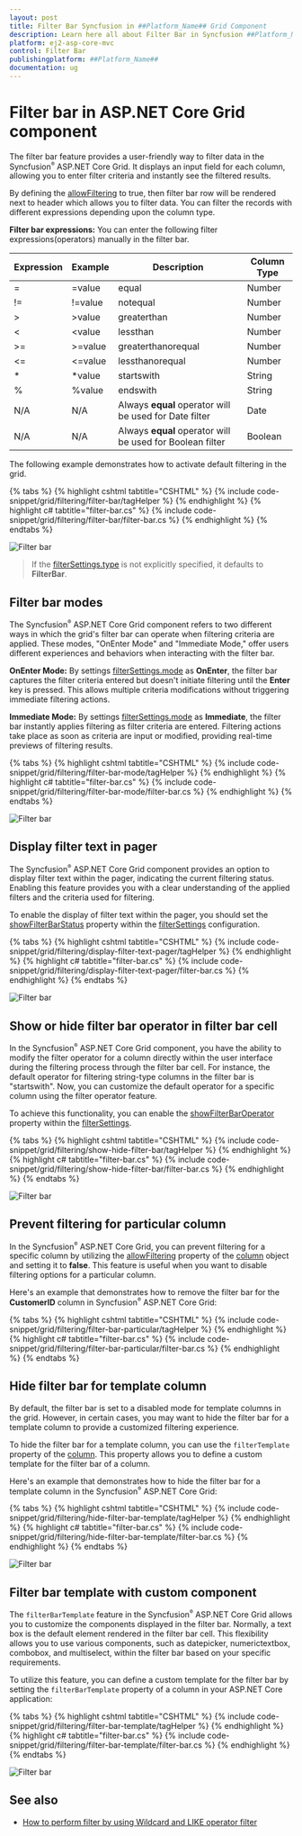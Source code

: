 ```yaml
---
layout: post
title: Filter Bar Syncfusion in ##Platform_Name## Grid Component
description: Learn here all about Filter Bar in Syncfusion ##Platform_Name## Grid component of Syncfusion Essential JS 2 and more.
platform: ej2-asp-core-mvc
control: Filter Bar
publishingplatform: ##Platform_Name##
documentation: ug
---
```

 
# Filter bar in ASP.NET Core Grid component

The filter bar feature provides a user-friendly way to filter data in the Syncfusion<sup style="font-size:70%">&reg;</sup> ASP.NET Core Grid. It displays an input field for each column, allowing you to enter filter criteria and instantly see the filtered results.

By defining the [allowFiltering](https://help.syncfusion.com/cr/aspnetcore-js2/syncfusion.ej2.grids.grid.html#Syncfusion_EJ2_Grids_Grid_AllowFiltering) to true, then filter bar row will be rendered next to header which allows you to filter data. You can filter the records with different expressions depending upon the column type.
 
**Filter bar expressions:**
You can enter the following filter expressions(operators) manually in the filter bar.

Expression |Example |Description |Column Type
-----|-----|-----|-----
= |=value |equal |Number
!= |!=value |notequal |Number
> |>value |greaterthan |Number
< |<value |lessthan |Number
>= |>=value |greaterthanorequal |Number
<=|<=value|lessthanorequal |Number
* |*value |startswith |String
% |%value |endswith |String
N/A |N/A |Always **equal** operator will be used for Date filter |Date
N/A |N/A |Always **equal** operator will be used for Boolean filter |Boolean
 
The following example demonstrates how to activate default filtering in the grid.

{% tabs %}
{% highlight cshtml tabtitle="CSHTML" %}
{% include code-snippet/grid/filtering/filter-bar/tagHelper %}
{% endhighlight %}
{% highlight c# tabtitle="filter-bar.cs" %}
{% include code-snippet/grid/filtering/filter-bar/filter-bar.cs %}
{% endhighlight %}
{% endtabs %}

![Filter bar](../images/filtering/filterbar.png)

> If the [filterSettings.type](https://help.syncfusion.com/cr/aspnetcore-js2/Syncfusion.EJ2.Grids.GridFilterSettings.html#Syncfusion_EJ2_Grids_GridFilterSettings_Type) is not explicitly specified, it defaults to **FilterBar**.

## Filter bar modes

The Syncfusion<sup style="font-size:70%">&reg;</sup> ASP.NET Core Grid component refers to two different ways in which the grid's filter bar can operate when filtering criteria are applied. These modes, "OnEnter Mode" and "Immediate Mode," offer users different experiences and behaviors when interacting with the filter bar.

**OnEnter Mode:**
By settings [filterSettings.mode](https://help.syncfusion.com/cr/aspnetcore-js2/Syncfusion.EJ2.Grids.GridFilterSettings.html#Syncfusion_EJ2_Grids_GridFilterSettings_Mode) as **OnEnter**, the filter bar captures the filter criteria entered but doesn't initiate filtering until the **Enter** key is pressed. This allows multiple criteria modifications without triggering immediate filtering actions.

**Immediate Mode:**
By settings [filterSettings.mode](https://help.syncfusion.com/cr/aspnetcore-js2/Syncfusion.EJ2.Grids.GridFilterSettings.html#Syncfusion_EJ2_Grids_GridFilterSettings_Mode) as **Immediate**, the filter bar instantly applies filtering as filter criteria are entered. Filtering actions take place as soon as criteria are input or modified, providing real-time previews of filtering results.

{% tabs %}
{% highlight cshtml tabtitle="CSHTML" %}
{% include code-snippet/grid/filtering/filter-bar-mode/tagHelper %}
{% endhighlight %}
{% highlight c# tabtitle="filter-bar.cs" %}
{% include code-snippet/grid/filtering/filter-bar-mode/filter-bar.cs %}
{% endhighlight %}
{% endtabs %}

![Filter bar](../images/filtering/filterbarmode.gif)

## Display filter text in pager

The Syncfusion<sup style="font-size:70%">&reg;</sup> ASP.NET Core Grid component provides an option to display filter text within the pager, indicating the current filtering status. Enabling this feature provides you with a clear understanding of the applied filters and the criteria used for filtering.

To enable the display of filter text within the pager, you should set the [showFilterBarStatus](https://help.syncfusion.com/cr/aspnetcore-js2/Syncfusion.EJ2.Grids.GridFilterSettings.html#Syncfusion_EJ2_Grids_GridFilterSettings_ShowFilterBarStatus) property within the [filterSettings](https://help.syncfusion.com/cr/aspnetcore-js2/Syncfusion.EJ2.Grids.Grid.html#Syncfusion_EJ2_Grids_Grid_FilterSettings) configuration.

{% tabs %}
{% highlight cshtml tabtitle="CSHTML" %}
{% include code-snippet/grid/filtering/display-filter-text-pager/tagHelper %}
{% endhighlight %}
{% highlight c# tabtitle="filter-bar.cs" %}
{% include code-snippet/grid/filtering/display-filter-text-pager/filter-bar.cs %}
{% endhighlight %}
{% endtabs %}

![Filter bar](../images/filtering/filterbar-status.png)

## Show or hide filter bar operator in filter bar cell

In the Syncfusion<sup style="font-size:70%">&reg;</sup> ASP.NET Core Grid component, you have the ability to modify the filter operator for a column directly within the user interface during the filtering process through the filter bar cell. For instance, the default operator for filtering string-type columns in the filter bar is "startswith". Now, you can customize the default operator for a specific column using the filter operator feature.

To achieve this functionality, you can enable the  [showFilterBarOperator](https://help.syncfusion.com/cr/aspnetcore-js2/Syncfusion.EJ2.Grids.GridFilterSettings.html#Syncfusion_EJ2_Grids_GridFilterSettings_ShowFilterBarOperator) property within the [filterSettings](https://help.syncfusion.com/cr/aspnetcore-js2/Syncfusion.EJ2.Grids.Grid.html#Syncfusion_EJ2_Grids_Grid_FilterSettings).

{% tabs %}
{% highlight cshtml tabtitle="CSHTML" %}
{% include code-snippet/grid/filtering/show-hide-filter-bar/tagHelper %}
{% endhighlight %}
{% highlight c# tabtitle="filter-bar.cs" %}
{% include code-snippet/grid/filtering/show-hide-filter-bar/filter-bar.cs %}
{% endhighlight %}
{% endtabs %}

![Filter bar](../images/filtering/filterbar-show-hide-cell.png)

## Prevent filtering for particular column

In the Syncfusion<sup style="font-size:70%">&reg;</sup> ASP.NET Core Grid, you can prevent filtering for a specific column by utilizing the [allowFiltering](https://help.syncfusion.com/cr/aspnetcore-js2/Syncfusion.EJ2.Grids.Grid.html#Syncfusion_EJ2_Grids_Grid_AllowFiltering) property of the [column](https://help.syncfusion.com/cr/aspnetcore-js2/Syncfusion.EJ2.Grids.GridColumns.html) object and setting it to **false**. This feature is useful when you want to disable filtering options for a particular column.

Here's an example that demonstrates how to remove the filter bar for the **CustomerID** column in Syncfusion<sup style="font-size:70%">&reg;</sup> ASP.NET Core Grid:

{% tabs %}
{% highlight cshtml tabtitle="CSHTML" %}
{% include code-snippet/grid/filtering/filter-bar-particular/tagHelper %}
{% endhighlight %}
{% highlight c# tabtitle="filter-bar.cs" %}
{% include code-snippet/grid/filtering/filter-bar-particular/filter-bar.cs %}
{% endhighlight %}
{% endtabs %}

## Hide filter bar for template column

By default, the filter bar is set to a disabled mode for template columns in the grid. However, in certain cases, you may want to hide the filter bar for a template column to provide a customized filtering experience.

To hide the filter bar for a template column, you can use the `filterTemplate` property of the [column](https://help.syncfusion.com/cr/aspnetcore-js2/Syncfusion.EJ2.Grids.GridColumns.html). This property allows you to define a custom template for the filter bar of a column.

Here's an example that demonstrates how to hide the filter bar for a template column in the Syncfusion<sup style="font-size:70%">&reg;</sup> ASP.NET Core Grid:

{% tabs %}
{% highlight cshtml tabtitle="CSHTML" %}
{% include code-snippet/grid/filtering/hide-filter-bar-template/tagHelper %}
{% endhighlight %}
{% highlight c# tabtitle="filter-bar.cs" %}
{% include code-snippet/grid/filtering/hide-filter-bar-template/filter-bar.cs %}
{% endhighlight %}
{% endtabs %}

![Filter bar](../images/filtering/filterbar-hide-template.png)

## Filter bar template with custom component 

The `filterBarTemplate` feature in the Syncfusion<sup style="font-size:70%">&reg;</sup> ASP.NET Core Grid allows you to customize the components displayed in the filter bar. Normally, a text box is the default element rendered in the filter bar cell. This flexibility allows you to use various components, such as datepicker, numerictextbox, combobox, and multiselect, within the filter bar based on your specific requirements.

To utilize this feature, you can define a custom template for the filter bar by setting the `filterBarTemplate` property of a column in your ASP.NET Core application:

{% tabs %}
{% highlight cshtml tabtitle="CSHTML" %}
{% include code-snippet/grid/filtering/filter-bar-template/tagHelper %}
{% endhighlight %}
{% highlight c# tabtitle="filter-bar.cs" %}
{% include code-snippet/grid/filtering/filter-bar-template/filter-bar.cs %}
{% endhighlight %}
{% endtabs %}

![Filter bar](../images/filtering/filterbar-template.png)

## See also

* [How to perform filter by using Wildcard and LIKE operator filter](./filtering#wildcard-and-like-operator-filter)